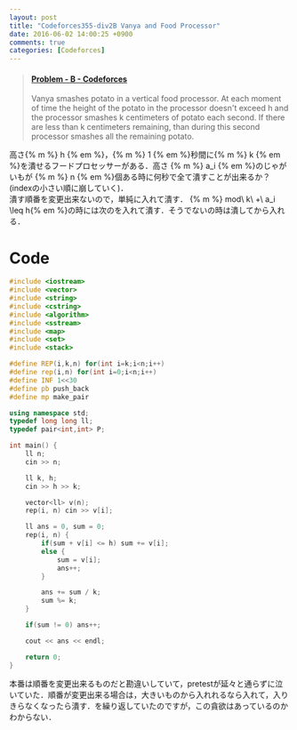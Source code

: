 ```yaml
---
layout: post
title: "Codeforces355-div2B Vanya and Food Processor"
date: 2016-06-02 14:00:25 +0900
comments: true
categories: [Codeforces]
---
```


<blockquote class="embedly-card" data-card-key="39deea93f79745829254c0652225a544" data-card-controls="0" data-card-branding="0" data-card-type="article"><h4><a href="http://codeforces.com/contest/677/problem/B">Problem - B - Codeforces</a></h4><p>Vanya smashes potato in a vertical food processor. At each moment of time the height of the potato in the processor doesn't exceed h and the processor smashes k centimeters of potato each second. If there are less than k centimeters remaining, than during this second processor smashes all the remaining potato.</p></blockquote>
<script async src="//cdn.embedly.com/widgets/platform.js" charset="UTF-8"></script>

<!-- more -->

高さ{% m %} h {% em %}，{% m %} 1 {% em %}秒間に{% m %} k {% em %}を潰せるフードプロセッサーがある．高さ {% m %} a_i {% em %}のじゃがいもが {% m %} n {% em %}個ある時に何秒で全て潰すことが出来るか？(indexの小さい順に崩していく)．  
潰す順番を変更出来ないので，単純に入れて潰す． {% m %} mod\ k\ +\ a_i \leq h{% em %}の時には次のを入れて潰す．そうでないの時は潰してから入れる．

# Code

```cpp
#include <iostream>
#include <vector>
#include <string>
#include <cstring>
#include <algorithm>
#include <sstream>
#include <map>
#include <set>
#include <stack>

#define REP(i,k,n) for(int i=k;i<n;i++)
#define rep(i,n) for(int i=0;i<n;i++)
#define INF 1<<30
#define pb push_back
#define mp make_pair

using namespace std;
typedef long long ll;
typedef pair<int,int> P;

int main() {
	ll n;
	cin >> n;

	ll k, h;
	cin >> h >> k;

	vector<ll> v(n);
	rep(i, n) cin >> v[i];

	ll ans = 0, sum = 0;
	rep(i, n) {
		if(sum + v[i] <= h) sum += v[i];
		else {
			sum = v[i];
			ans++;
		}

		ans += sum / k;
		sum %= k;
	}

	if(sum != 0) ans++;

	cout << ans << endl;

	return 0;
}
```

本番は順番を変更出来るものだと勘違いしていて，pretestが延々と通らずに泣いていた．順番が変更出来る場合は，大きいものから入れれるなら入れて，入りきらなくなったら潰す．を繰り返していたのですが，この貪欲はあっているのかわからない．
